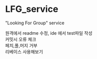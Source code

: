 # LFG_service
"Looking For Group" service<br>

원격에서 readme 수정,
ide 에서 test파일 작성<br>
커밋시 오류 체크<br>
페치,풀,머지 거부<br>
리베이스 사용해보기
